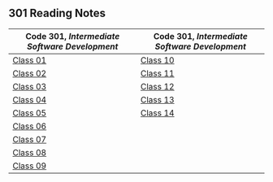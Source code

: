 <h2 style=“display:block;
           margin-left: auto;
           margin-right:auto;
           text-align: center;“>
  301 Reading Notes</h2> 
  
  **Code 301**, _Intermediate Software Development_ |  **Code 301**, _Intermediate Software Development_
------------ | -------------
[Class 01]() | [Class 10]()
[Class 02]() | [Class 11]() 
[Class 03]() | [Class 12]()
[Class 04]() | [Class 13]()
[Class 05]() | [Class 14]()
[Class 06]() | []()
[Class 07]() | []()
[Class 08]() | []()
[Class 09]() | []()
